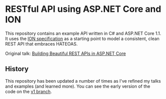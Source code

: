 # RESTful API using ASP.NET Core and ION

This repository contains an example API written in C# and ASP.NET Core 1.1. It uses the [ION specification](http://ionwg.org/) as a starting point to model a consistent, clean REST API that embraces HATEOAS.

Original talk: [Building Beautiful REST APIs in ASP.NET Core](https://speakerdeck.com/nbarbettini/building-beautiful-rest-apis-in-asp-dot-net-core)

## History

This repository has been updated a number of times as I've refined my talks and examples (and learned more). You can see the early version of the code on the [v1 branch](https://github.com/nbarbettini/beautiful-rest-api-aspnetcore/tree/v1).